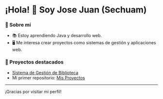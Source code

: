 # ¡Hola! 👋 Soy Jose Juan (Sechuam)

### 🚀 Sobre mí
- 📚 Estoy aprendiendo Java y desarrollo web.
- 🖥️ Me interesa crear proyectos como sistemas de gestión y aplicaciones web.

### 🌟 Proyectos destacados
- [Sistema de Gestión de Biblioteca](https://github.com/Sechuam/Mis-proyectos/tree/main/gestion%20libreria)
- Mi primer repositorio: [Mis Proyectos](https://github.com/Sechuam/Mis-proyectos)

---
¡Gracias por visitar mi perfil!


<!---
Sechuam/Sechuam is a ✨ special ✨ repository because its `README.md` (this file) appears on your GitHub profile.
You can click the Preview link to take a look at your changes.
--->
